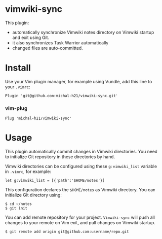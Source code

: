 # vimwiki-sync

This plugin:

 - automatically synchronize Vimwiki notes directory on Vimwiki startup and exit using Git.
 - it also synchronizes Task Warrior automatically
 - changed files are auto-committed. 

# Install

Use your Vim plugin manager, for example using Vundle, add this line to your `.vimrc`:

    Plugin 'git@github.com:michal-h21/vimwiki-sync.git'

### vim-plug

    Plug 'michal-h21/vimwiki-sync'

# Usage

This plugin automatically commit changes in Vimwiki directories. You need to initialize 
Git repository in these directories by hand.

Vimwiki directories can be configured using these `g:vimwiki_list` variable in `.vimrc`, 
for example:

    let g:vimwiki_list = [{'path':'$HOME/notes'}]

This configuration declares the `$HOME/notes` as Vimwiki directory. You can initialize 
Git directory using:

    $ cd ~/notes
    $ git init

You can add remote repository for your project. `Vimwiki-sync` will push all changes to your 
remote on Vim exit, and pull changes on Vimwiki startup.

    $ git remote add origin git@github.com:username/repo.git 

